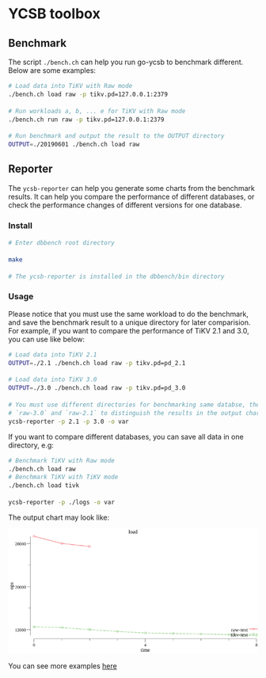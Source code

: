 # YCSB toolbox 

## Benchmark 

The script `./bench.ch` can help you run go-ycsb to benchmark different. Below are some examples:

```bash
# Load data into TiKV with Raw mode
./bench.ch load raw -p tikv.pd=127.0.0.1:2379

# Run workloads a, b, ... e for TiKV with Raw mode
./bench.ch run raw -p tikv.pd=127.0.0.1:2379

# Run benchmark and output the result to the OUTPUT directory
OUTPUT=./20190601 ./bench.ch load raw
```

## Reporter

The `ycsb-reporter` can help you generate some charts from the benchmark results. It can help you compare the performance of different databases, or check the performance changes of different versions for one database.

### Install

```bash
# Enter dbbench root directory

make 

# The ycsb-reporter is installed in the dbbench/bin directory
```

### Usage

Please notice that you must use the same workload to do the benchmark, and save the benchmark result to a unique directory for later comparision. For example, if you want to compare the performance of TiKV 2.1 and 3.0, you can use like below:

```bash
# Load data into TiKV 2.1 
OUTPUT=./2.1 ./bench.ch load raw -p tikv.pd=pd_2.1

# Load data into TiKV 3.0
OUTPUT=./3.0 ./bench.ch load raw -p tikv.pd=pd_3.0

# You must use different directories for benchmarking same databse, the ycsb-reporter will use 
# `raw-3.0` and `raw-2.1` to distinguish the results in the output charts. 
ycsb-reporter -p 2.1 -p 3.0 -o var 
```

If you want to compare different databases, you can save all data in one directory, e.g:

```bash
# Benchmark TiKV with Raw mode
./bench.ch load raw
# Benchmark TiKV with TiKV mode
./bench.ch load tivk

ycsb-reporter -p ./logs -o var
```

The output chart may look like:

![](./examples/result/load/load_ops_prog.png)

You can see more examples [here](./exmaples)